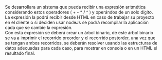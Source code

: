 Se desarrollara un sistema que pueda recibir una expresión aritmética considerando estos operadores ( + - * / ^ ) y operándos de un solo dígito.   
La expresión la podrá recibir desde HTML en caso de trabajar su proyecto en el cliente o si deciden usar nodeJs se podrá recompilar la aplicación cada que se cambie la expresión.   
Con esta expresión se deberá crear un árbol binario, de este árbol binario se va a imprimir el recorrido preorder y el recorrido postorder, una vez que se tengan ambos recorridos, se deberán resolver usando las estructuras de datos adecuadas para cada caso, para mostrar en consola o en un HTML el resultado final.   